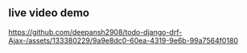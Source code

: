 ## live video demo


https://github.com/deepansh2908/todo-django-drf-Ajax-/assets/133380229/9a9e8dc0-60ea-4319-9e6b-99a7564f0180

